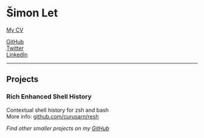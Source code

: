 <script src="https://use.fontawesome.com/releases/v5.12.1/js/all.js" data-auto-replace-svg="nest"></script>

# Šimon Let  
*<script type="text/javascript">document.write('simon.a.let' + '@' + 'gmail.com')</script>*

[<i class="fas fa-file-pdf"></i> My CV](https://github.com/curusarn/simonlet.cz/raw/master/cv_2020-2.pdf) <span style="color:#808080"></span>

[<i class="fab fa-github"></i> GitHub](https://github.com/curusarn)  
[<i class="fab fa-twitter"></i> Twitter](https://twitter.com/curusarn)  
[<i class="fab fa-linkedin"></i> LinkedIn](https://linkedin.com/in/simon-let)  

----

## Projects

### Rich Enhanced Shell History

Contextual shell history for zsh and bash  
More info: [github.com/curusarn/resh](https://github.com/curusarn/resh)


*Find other smaller projects on my [GitHub](https://github.com/curusarn)*
